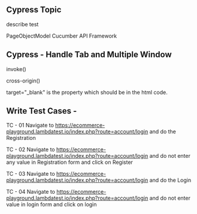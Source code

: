 Cypress Topic
-------------

describe
test

PageObjectModel
Cucumber
API Framework

Cypress - Handle Tab and Multiple Window
----------------------------------------

invoke()

cross-origin()

target="_blank" is the property which should be in the html code.


Write Test Cases -
------------------

TC - 01
Navigate to https://ecommerce-playground.lambdatest.io/index.php?route=account/login and do the Registration

TC - 02
Navigate to https://ecommerce-playground.lambdatest.io/index.php?route=account/login and do not enter any value in Registration form and click on Register

TC - 03
Navigate to https://ecommerce-playground.lambdatest.io/index.php?route=account/login and do the Login

TC - 04
Navigate to https://ecommerce-playground.lambdatest.io/index.php?route=account/login and do not enter value in login form and click on login
